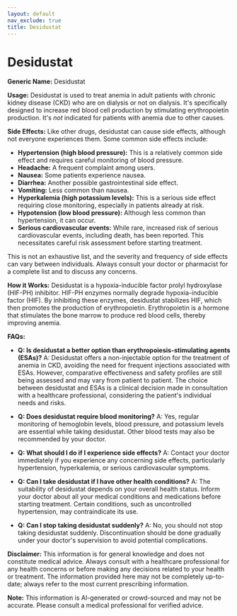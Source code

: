 ```yaml
---
layout: default
nav_exclude: true
title: Desidustat
---
```


# Desidustat

**Generic Name:** Desidustat

**Usage:**  Desidustat is used to treat anemia in adult patients with chronic kidney disease (CKD) who are on dialysis or not on dialysis.  It's specifically designed to increase red blood cell production by stimulating erythropoietin production.  It's *not* indicated for patients with anemia due to other causes.

**Side Effects:**  Like other drugs, desidustat can cause side effects, although not everyone experiences them.  Some common side effects include:

* **Hypertension (high blood pressure):** This is a relatively common side effect and requires careful monitoring of blood pressure.
* **Headache:**  A frequent complaint among users.
* **Nausea:** Some patients experience nausea.
* **Diarrhea:** Another possible gastrointestinal side effect.
* **Vomiting:** Less common than nausea.
* **Hyperkalemia (high potassium levels):**  This is a serious side effect requiring close monitoring, especially in patients already at risk.
* **Hypotension (low blood pressure):** Although less common than hypertension, it can occur.
* **Serious cardiovascular events:**  While rare, increased risk of serious cardiovascular events, including death, has been reported. This necessitates careful risk assessment before starting treatment.

This is not an exhaustive list, and the severity and frequency of side effects can vary between individuals.  Always consult your doctor or pharmacist for a complete list and to discuss any concerns.

**How it Works:** Desidustat is a hypoxia-inducible factor prolyl hydroxylase (HIF-PH) inhibitor.  HIF-PH enzymes normally degrade hypoxia-inducible factor (HIF).  By inhibiting these enzymes, desidustat stabilizes HIF, which then promotes the production of erythropoietin.  Erythropoietin is a hormone that stimulates the bone marrow to produce red blood cells, thereby improving anemia.

**FAQs:**

* **Q: Is desidustat a better option than erythropoiesis-stimulating agents (ESAs)?** A: Desidustat offers a non-injectable option for the treatment of anemia in CKD, avoiding the need for frequent injections associated with ESAs.  However, comparative effectiveness and safety profiles are still being assessed and may vary from patient to patient.  The choice between desidustat and ESAs is a clinical decision made in consultation with a healthcare professional, considering the patient's individual needs and risks.

* **Q: Does desidustat require blood monitoring?** A: Yes, regular monitoring of hemoglobin levels, blood pressure, and potassium levels are essential while taking desidustat.  Other blood tests may also be recommended by your doctor.

* **Q: What should I do if I experience side effects?** A: Contact your doctor immediately if you experience any concerning side effects, particularly hypertension, hyperkalemia, or serious cardiovascular symptoms.

* **Q: Can I take desidustat if I have other health conditions?** A:  The suitability of desidustat depends on your overall health status.  Inform your doctor about all your medical conditions and medications before starting treatment.  Certain conditions, such as uncontrolled hypertension, may contraindicate its use.

* **Q: Can I stop taking desidustat suddenly?** A: No, you should not stop taking desidustat suddenly.  Discontinuation should be done gradually under your doctor's supervision to avoid potential complications.

**Disclaimer:** This information is for general knowledge and does not constitute medical advice.  Always consult with a healthcare professional for any health concerns or before making any decisions related to your health or treatment.  The information provided here may not be completely up-to-date; always refer to the most current prescribing information.


**Note:** This information is AI-generated or crowd-sourced and may not be accurate. Please consult a medical professional for verified advice.